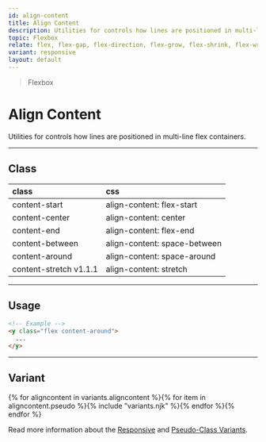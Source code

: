 ```yaml
---
id: align-content
title: Align Content
description: Utilities for controls how lines are positioned in multi-line flex containers.
topic: Flexbox
relate: flex, flex-gap, flex-direction, flex-grow, flex-shrink, flex-wrap, align-items, align-self
variant: responsive
layout: default
---
```


> Flexbox

# Align Content

Utilities for controls how lines are positioned in multi-line flex containers.

---

## Class

| <span class="px-3 py-1 text-white (dark)text-charcoal-100 bg-charcoal-100 (dark)bg-gray-600 rounded-full">class</span> | <span class="px-3 py-1 text-white (dark)text-charcoal-100 bg-charcoal-100 (dark)bg-gray-600 rounded-full">css</span> |
|:--|:--|
| content-start | align-content: flex-start |
| content-center | align-content: center |
| content-end | align-content: flex-end |
| content-between | align-content: space-between |
| content-around | align-content: space-around |
| content-stretch <span class="ml-1 px-2 py-1 text-sm text-gray-600 (dark)text-charcoal-100 bg-gray-300 (dark)bg-gray-600">v1.1.1</span> | align-content: stretch |

---

## Usage

```html
<!-- Example -->
<y class="flex content-around">
  ...
</y>
```

---

## Variant

<y class="flex flex-gap-2 flex-wrap justify-start items-center">{% for aligncontent in variants.aligncontent %}{% for item in aligncontent.pseudo %}{% include "variants.njk" %}{% endfor %}{% endfor %}</y>

Read more information about the [Responsive](/responsive) and [Pseudo-Class Variants](/pseudo-class-variants/).



